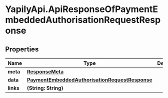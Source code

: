 # YapilyApi.ApiResponseOfPaymentEmbeddedAuthorisationRequestResponse

## Properties

Name | Type | Description | Notes
------------ | ------------- | ------------- | -------------
**meta** | [**ResponseMeta**](ResponseMeta.md) |  | [optional] 
**data** | [**PaymentEmbeddedAuthorisationRequestResponse**](PaymentEmbeddedAuthorisationRequestResponse.md) |  | [optional] 
**links** | **{String: String}** |  | [optional] 


